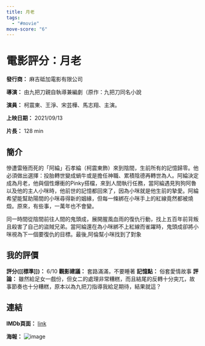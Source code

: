 ```yaml
---
title: 月老
tags:
  - "#movie"
move-score: "6"
---
```


# 電影評分：月老
**發行商：** 麻吉砥加電影有限公司 

**導演：** 由九把刀親自執導兼編劇（原作：九把刀同名小說

**演員：** 柯震東、王淨、宋芸樺、馬志翔、主演。

**上映日期：** 2021/09/13

**片長：** 128 min 

## 簡介
慘遭雷殛而死的「阿綸」石孝綸（柯震東飾）來到陰間，生前所有的記憶歸零。他必須做出選擇：投胎轉世變成蝸牛或是擔任神職、累積陰德再轉世為人。阿綸決定成為月老，他與個性爆衝的Pinky搭檔，來到人間執行任務，當阿綸遇見狗狗阿魯以及他的主人小咪時，他前世的記憶都回來了，因為小咪就是他生前的摯愛。阿綸希望能幫助陽間的小咪尋得新的姻緣，但每一條綁在小咪手上的紅線竟然都被燒燬。原來，有些事，一萬年也不會變。

同一時間從陰間前往人間的鬼頭成，展開腥風血雨的復仇行動，找上五百年前背叛且殺害了自己的盜賊兄弟。當阿綸還在為小咪綁不上紅線而雀躍時，鬼頭成卻將小咪視為下一個要復仇的目標。最後,阿倫幫小咪找到了對象 

## 我的評價
**評分([[標準]])：** 6/10
**觀影建議：** 套路滿滿，不要睡著
**記憶點：** 俗套愛情故事
**評論：**
雖然給足女一戲份，但女二的處理非常糟糕，而且結尾的反轉十分突兀，故事節奏也十分糟糕，原本以為九把刀指導我給足期待，結果就這？


## 連結
**IMDb頁面：** [link](https://www.imdb.com/title/tt15456878/)

**海報：** 
![image](image/MV5BYTRkNzE4NTItMGUxZS00N2JiLThlNGQtN2E1NjMyNWZkZWRjXkEyXkFqcGdeQXVyODMyOTYyMTM@._V1_.jpg)
